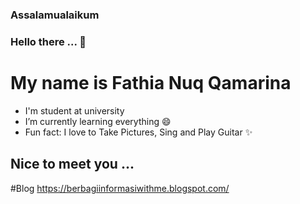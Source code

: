 ### Assalamualaikum 
### Hello there ... 👋 
# My name is Fathia Nuq Qamarina
- I'm student at university
- I’m currently learning everything 😄
- Fun fact: I love to Take Pictures, Sing and Play Guitar ✨

## Nice to meet you ...
<!--
**FathiaNuqQamarina/FathiaNuqQamarina** is a ✨ _special_ ✨ repository because its `README.md` (this file) appears on your GitHub profile.

Here are some ideas to get you started:

- 🌱 I’m currently learning everything 😄
- 👯 I’m looking to collaborate on ...
- 🤔 I’m looking for help with ...
- 💬 Ask me about ...
- 📫 How to reach me: ...
- 😄 Pronouns: ...
- ⚡ Fun fact: ...
-->

#Blog
https://berbagiinformasiwithme.blogspot.com/
